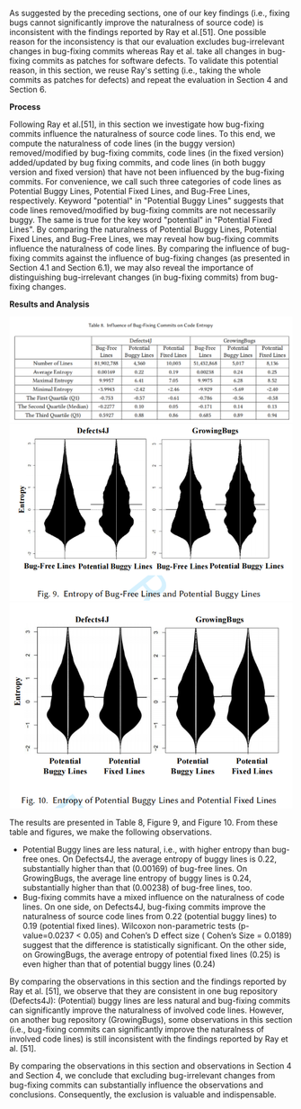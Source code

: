 As suggested by the preceding sections, one of our key findings (i.e., fixing bugs cannot significantly improve the naturalness of source code) is inconsistent with the findings reported by Ray et al.[51]. One possible reason for the inconsistency is that our evaluation excludes bug-irrelevant changes in bug-fixing commits whereas Ray et al. take all changes in bug-fixing commits as patches for software defects. To validate this potential reason, in this section, we reuse Ray's setting (i.e., taking the whole commits as patches for defects) and repeat the evaluation in Section 4 and Section 6.

**Process**

Following Ray et al.[51], in this section we investigate how bug-fixing commits influence the naturalness of source code lines. To this end, we compute the naturalness of code lines (in the buggy version) removed/modified by bug-fixing commits, code lines (in the fixed version) added/updated by bug fixing commits, and code lines (in both buggy version and fixed version) that have not been influenced by the bug-fixing commits. For convenience, we call such three categories of code lines as Potential Buggy Lines, Potential Fixed Lines, and Bug-Free Lines, respectively. Keyword "potential" in "Potential Buggy Lines" suggests that code lines removed/modified by bug-fixing commits are not necessarily buggy. The same is true for the key word "potential" in "Potential Fixed Lines". By comparing the naturalness of Potential Buggy Lines, Potential Fixed Lines, and Bug-Free Lines, we may reveal how bug-fixing commits influence the naturalness of code lines. By comparing the influence of bug-fixing commits against the influence of bug-fixing changes (as presented  in Section 4.1 and Section 6.1), we may also reveal the importance of distinguishing bug-irrelevant changes (in bug-fixing commits) from bug-fixing changes.  

**Results and Analysis**

![](https://github.com/jiangyanjie/RevisitingNaturalness/blob/main/Fig/table8.png)
![](https://github.com/jiangyanjie/RevisitingNaturalness/blob/main/Fig/fig9.png)
![](https://github.com/jiangyanjie/RevisitingNaturalness/blob/main/Fig/Fig10.png)

The results are presented in Table 8, Figure 9, and Figure 10. From these table and figures, we make the following observations.

- Potential Buggy lines are less natural, i.e., with higher entropy than bug-free ones. On Defects4J, the average entropy of buggy lines is 0.22, substantially higher than that (0.00169) of bug-free lines. On GrowingBugs, the average line entropy of buggy lines is 0.24, substantially higher than that (0.00238) of bug-free lines, too.
- Bug-fixing commits have a mixed influence on the naturalness of code lines. On one side, on Defects4J, bug-fixing commits improve the naturalness of source code lines from 0.22 (potential buggy lines) to 0.19 (potential fixed lines). Wilcoxon non-parametric tests (p-value=0.0237 < 0.05) and Cohen’s D effect size ( Cohen’s Size = 0.0189) suggest that the difference is statistically significant. On the other side, on GrowingBugs, the average entropy of potential fixed lines (0.25) is even higher than that of potential buggy lines (0.24)

By comparing the observations in this section and the findings reported by Ray et al. [51], we observe that they are consistent in one bug repository (Defects4J): (Potential) buggy lines are less natural and bug-fixing commits can significantly improve the naturalness of involved code lines. However, on another bug repository (GrowingBugs), some observations in this section (i.e., bug-fixing commits can significantly improve the naturalness of involved code lines) is still inconsistent with the findings reported by Ray et al. [51].

By comparing the observations in this section and observations in Section 4 and Section 4, we conclude that excluding bug-irrelevant changes from bug-fixing commits can substantially influence the observations and conclusions. Consequently, the exclusion is valuable and indispensable.

